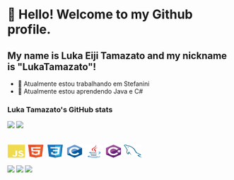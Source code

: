# 👋 Hello! Welcome to my Github profile.
## My name is Luka Eiji Tamazato and my nickname is "LukaTamazato"!
- 🔭 Atualmente estou trabalhando em Stefanini
- 🌱 Atualmente estou aprendendo Java e C#

<div>
  <h3 style: bold;>Luka Tamazato's GitHub stats</h3>
  <img loading="lazy" height="200em" src="https://github-readme-stats.vercel.app/api?username=LukaTamazato&show_icons=true&theme=vision-friendly-dark">
<img loading="lazy" height="200em" src="https://github-readme-stats.vercel.app/api/top-langs/?username=LukaTamazato&layout=compact&langs_count=7&theme=vision-friendly-dark"/>
</div>
<br>
<div style="display: inline_block"><br>
  <img align="center" alt="Luka-Js" height="30" width="40" src="https://raw.githubusercontent.com/devicons/devicon/master/icons/javascript/javascript-plain.svg">
  <img align="center" alt="Luka-HTML" height="30" width="40" src="https://raw.githubusercontent.com/devicons/devicon/master/icons/html5/html5-original.svg">
  <img align="center" alt="Luka-CSS" height="30" width="40" src="https://raw.githubusercontent.com/devicons/devicon/master/icons/css3/css3-original.svg">
  <img align="center" alt="Luka-C" height="30" width="40" src="https://raw.githubusercontent.com/devicons/devicon/master/icons/c/c-original.svg">
  <img align="center" alt="Luka-Java" height="30" width="40" src="https://raw.githubusercontent.com/devicons/devicon/master/icons/java/java-original.svg">
  <img align="center" alt="Luka-C#" height="30" width="40" src="https://raw.githubusercontent.com/devicons/devicon/master/icons/csharp/csharp-original.svg">
  <img align="center" alt="Luka-C#" height="30" width="40" src="https://raw.githubusercontent.com/devicons/devicon/master/icons/mysql/mysql-original.svg">
</div>
<br>
<div> 
  <a href="https://www.instagram.com/luka.tamazato.21/" target="_blank"><img src="https://img.shields.io/badge/-Instagram-%23E4405F?style=for-the-badge&logo=instagram&logoColor=white" target="_blank"></a>
  <a href = "mailto:lukaejitamazato@gmail.com"><img src="https://img.shields.io/badge/-Gmail-%23333?style=for-the-badge&logo=gmail&logoColor=white" target="_blank"></a>
  <a href="https://www.linkedin.com/in/luka-tamazato-436b60224/" target="_blank"><img src="https://img.shields.io/badge/-LinkedIn-%230077B5?style=for-the-badge&logo=linkedin&logoColor=white" target="_blank"></a> 
</div>
